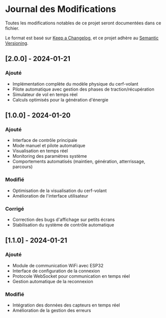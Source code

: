 # Journal des Modifications

Toutes les modifications notables de ce projet seront documentées dans ce fichier.

Le format est basé sur [Keep a Changelog](https://keepachangelog.com/fr/1.0.0/),
et ce projet adhère au [Semantic Versioning](https://semver.org/spec/v2.0.0.html).

## [2.0.0] - 2024-01-21

### Ajouté
- Implémentation complète du modèle physique du cerf-volant
- Pilote automatique avec gestion des phases de traction/récupération
- Simulateur de vol en temps réel
- Calculs optimisés pour la génération d'énergie

## [1.0.0] - 2024-01-20

### Ajouté
- Interface de contrôle principale
- Mode manuel et pilote automatique
- Visualisation en temps réel
- Monitoring des paramètres système
- Comportements automatisés (maintien, génération, atterrissage, parcours)

### Modifié
- Optimisation de la visualisation du cerf-volant
- Amélioration de l'interface utilisateur

### Corrigé
- Correction des bugs d'affichage sur petits écrans
- Stabilisation du système de contrôle automatique

## [1.1.0] - 2024-01-21

### Ajouté
- Module de communication WiFi avec ESP32
- Interface de configuration de la connexion
- Protocole WebSocket pour communication en temps réel
- Gestion automatique de la reconnexion

### Modifié
- Intégration des données des capteurs en temps réel
- Amélioration de la gestion des erreurs
